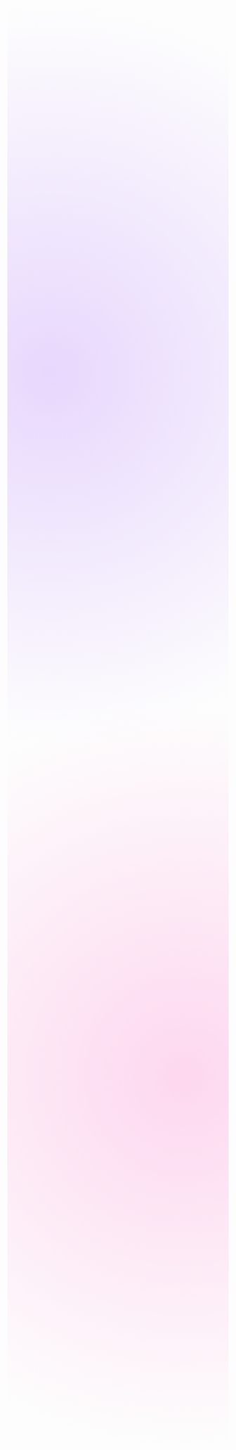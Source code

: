 <!DOCTYPE html>
<html lang="ar" dir="rtl">
<head>
    <meta charset="UTF-8">
    <meta name="viewport" content="width=device-width, initial-scale=1.0">
    <title>نت كافيه السرايا - جيمينج | استريم | بلايستيشن</title>
    <style>
        @import url('https://fonts.googleapis.com/css2?family=Tajawal:wght@400;700;900&display=swap');
        
        :root {
            --primary: #6e00ff;
            --secondary: #ff00a0;
            --dark: #0a0a1a;
            --light: #f0f0ff;
        }
        
        * {
            margin: 0;
            padding: 0;
            box-sizing: border-box;
            font-family: 'Tajawal', sans-serif;
        }
        
        body {
            background-color: var(--dark);
            color: var(--light);
            background-image: 
                radial-gradient(circle at 20% 30%, rgba(110, 0, 255, 0.15) 0%, transparent 30%),
                radial-gradient(circle at 80% 70%, rgba(255, 0, 160, 0.15) 0%, transparent 30%);
            overflow-x: hidden;
        }
        
        header {
            background: linear-gradient(135deg, var(--primary), var(--secondary));
            padding: 1rem;
            text-align: center;
            position: relative;
            overflow: hidden;
        }
        
        .logo {
            font-size: 2.5rem;
            font-weight: 900;
            margin-bottom: 0.5rem;
            text-shadow: 0 0 10px rgba(0, 0, 0, 0.5);
            background: linear-gradient(to right, #fff, #ccc);
            -webkit-background-clip: text;
            -webkit-text-fill-color: transparent;
        }
        
        .tagline {
            font-size: 1.2rem;
            opacity: 0.9;
        }
        
        nav {
            display: flex;
            justify-content: center;
            background-color: rgba(10, 10, 26, 0.8);
            padding: 1rem;
            gap: 2rem;
            flex-wrap: wrap;
        }
        
        nav a {
            color: var(--light);
            text-decoration: none;
            font-weight: bold;
            padding: 0.5rem 1rem;
            border-radius: 5px;
            transition: all 0.3s;
        }
        
        nav a:hover {
            background-color: var(--primary);
            transform: translateY(-3px);
        }
        
        .hero {
            height: 60vh;
            background: 
                linear-gradient(rgba(10, 10, 26, 0.7), rgba(10, 10, 26, 0.9)),
                url('https://images.unsplash.com/photo-1542751371-adc38448a05e?ixlib=rb-1.2.1&auto=format&fit=crop&w=1350&q=80');
            background-size: cover;
            background-position: center;
            display: flex;
            flex-direction: column;
            justify-content: center;
            align-items: center;
            text-align: center;
            padding: 2rem;
            position: relative;
        }
        
        .hero h1 {
            font-size: 3rem;
            margin-bottom: 1rem;
            background: linear-gradient(to right, var(--primary), var(--secondary));
            -webkit-background-clip: text;
            -webkit-text-fill-color: transparent;
        }
        
        .hero p {
            font-size: 1.2rem;
            max-width: 800px;
            margin-bottom: 2rem;
        }
        
        .btn {
            background: linear-gradient(45deg, var(--primary), var(--secondary));
            color: white;
            padding: 0.8rem 2rem;
            border: none;
            border-radius: 50px;
            font-weight: bold;
            font-size: 1.1rem;
            cursor: pointer;
            transition: all 0.3s;
            text-decoration: none;
            box-shadow: 0 5px 15px rgba(110, 0, 255, 0.4);
        }
        
        .btn:hover {
            transform: translateY(-3px);
            box-shadow: 0 8px 20px rgba(110, 0, 255, 0.6);
        }
        
        .services {
            padding: 4rem 2rem;
            text-align: center;
        }
        
        .section-title {
            font-size: 2.5rem;
            margin-bottom: 3rem;
            position: relative;
            display: inline-block;
        }
        
        .section-title::after {
            content: '';
            position: absolute;
            bottom: -10px;
            left: 50%;
            transform: translateX(-50%);
            width: 100px;
            height: 4px;
            background: linear-gradient(to right, var(--primary), var(--secondary));
            border-radius: 2px;
        }
        
        .services-grid {
            display: grid;
            grid-template-columns: repeat(auto-fit, minmax(300px, 1fr));
            gap: 2rem;
            margin-top: 2rem;
        }
        
        .service-card {
            background-color: rgba(255, 255, 255, 0.05);
            border-radius: 10px;
            padding: 2rem;
            transition: all 0.3s;
            border: 1px solid rgba(255, 255, 255, 0.1);
            backdrop-filter: blur(10px);
        }
        
        .service-card:hover {
            transform: translateY(-10px);
            box-shadow: 0 10px 30px rgba(110, 0, 255, 0.2);
            border-color: var(--primary);
        }
        
        .service-icon {
            font-size: 3rem;
            margin-bottom: 1rem;
            background: linear-gradient(to right, var(--primary), var(--secondary));
            -webkit-background-clip: text;
            -webkit-text-fill-color: transparent;
        }
        
        /* أنماط جدول الأسعار */
        .pricing {
            padding: 4rem 2rem;
            text-align: center;
            background-color: rgba(255, 255, 255, 0.03);
        }
        
        .pricing-table {
            max-width: 800px;
            margin: 2rem auto;
            border-collapse: collapse;
            width: 100%;
            background-color: rgba(255, 255, 255, 0.05);
            border-radius: 10px;
            overflow: hidden;
            box-shadow: 0 10px 30px rgba(0, 0, 0, 0.3);
        }
        
        .pricing-table th, .pricing-table td {
            padding: 1.2rem;
            text-align: center;
            border-bottom: 1px solid rgba(255, 255, 255, 0.1);
        }
        
        .pricing-table th {
            background: linear-gradient(45deg, var(--primary), var(--secondary));
            color: white;
            font-weight: bold;
            font-size: 1.1rem;
        }
        
        .pricing-table tr:last-child td {
            border-bottom: none;
        }
        
        .pricing-table tr:hover {
            background-color: rgba(110, 0, 255, 0.1);
        }
        
        .price {
            font-weight: bold;
            font-size: 1.2rem;
            color: var(--secondary);
        }
        
        .discount-badge {
            background-color: #00ffaa;
            color: var(--dark);
            padding: 0.3rem 0.8rem;
            border-radius: 50px;
            font-size: 0.8rem;
            font-weight: bold;
            margin-right: 0.5rem;
        }
        
        .contact {
            padding: 4rem 2rem;
            background-color: rgba(10, 10, 26, 0.8);
            text-align: center;
        }
        
        .contact-info {
            margin-top: 2rem;
            font-size: 1.2rem;
            line-height: 2;
        }
        
        footer {
            background: linear-gradient(135deg, var(--primary), var(--secondary));
            padding: 2rem;
            text-align: center;
            font-weight: bold;
        }
        
        .social-links {
            display: flex;
            justify-content: center;
            gap: 1.5rem;
            margin-top: 1rem;
        }
        
        .social-links a {
            color: white;
            font-size: 1.5rem;
            transition: all 0.3s;
        }
        
        .social-links a:hover {
            transform: translateY(-5px);
        }
        
        /* تأثيرات الجيمينج */
        .gaming-effect {
            position: absolute;
            width: 100%;
            height: 100%;
            top: 0;
            left: 0;
            pointer-events: none;
            z-index: -1;
        }
        
        .pixel {
            position: absolute;
            width: 2px;
            height: 2px;
            background-color: var(--primary);
            opacity: 0;
            animation: float 5s infinite;
        }
        
        @keyframes float {
            0% {
                transform: translateY(0) rotate(0deg);
                opacity: 0;
            }
            10% {
                opacity: 1;
            }
            90% {
                opacity: 1;
            }
            100% {
                transform: translateY(-100vh) rotate(360deg);
                opacity: 0;
            }
        }
        
        /* تصميم متجاوب */
        @media (max-width: 768px) {
            .logo {
                font-size: 2rem;
            }
            
            .hero h1 {
                font-size: 2rem;
            }
            
            nav {
                gap: 1rem;
            }
            
            .pricing-table {
                font-size: 0.9rem;
            }
            
            .pricing-table th, .pricing-table td {
                padding: 0.8rem;
            }
        }
    </style>
</head>
<body>
    <!-- تأثيرات الجيمينج -->
    <div class="gaming-effect" id="gamingEffect"></div>
    
    <header>
        <div class="logo">السرايا للجيمينج</div>
        <div class="tagline">عالم من الألعاب والترفيه</div>
    </header>
    
    <nav>
        <a href="#home">الرئيسية</a>
        <a href="#services">خدماتنا</a>
        <a href="#prices">الأسعار</a>
        <a href="#contact">اتصل بنا</a>
    </nav>
    
    <section class="hero" id="home">
        <h1>نت كافيه السرايا للجيمينج</h1>
        <p>أفضل مكان لمحبي الألعاب والاستريمينج، أحدث أجهزة البلايستيشن، سرعة إنترنت فائقة، جو تنافسي ممتع</p>
        <a href="#contact" class="btn">احجز مكانك الآن</a>
    </section>
    
    <section class="services" id="services">
        <h2 class="section-title">خدماتنا</h2>
        <div class="services-grid">
            <div class="service-card">
                <div class="service-icon">🎮</div>
                <h3>جيمينج</h3>
                <p>أحدث أجهزة الجيمينج بمواصفات عالية لتحقيق أفضل تجربة لعب</p>
            </div>
            <div class="service-card">
                <div class="service-icon">📹</div>
                <h3>استريم</h3>
                <p>غرف مخصصة للاستريمينج مجهزة بأفضل التقنيات</p>
            </div>
            <div class="service-card">
                <div class="service-icon">🎯</div>
                <h3>بلايستيشن 5</h3>
                <p>أحدث إصدارات أجهزة البلايستيشن مع جميع الألعاب</p>
            </div>
        </div>
    </section>
    
    <section class="pricing" id="prices">
        <h2 class="section-title">تعرفة الأسعار</h2>
        
        <table class="pricing-table">
            <thead>
                <tr>
                    <th>الخدمة</th>
                    <th>السعر (ساعة)</th>
                    <th>خصومات المجموعات</th>
                </tr>
            </thead>
            <tbody>
                <tr>
                    <td>أجهزة الكمبيوتر (PC)</td>
                    <td class="price">30 جنيه</td>
                    <td>5 ساعات بـ 90 جنيه </td>
                </tr>
                <tr>
                    <td>البلايستيشن (PS5)</td>
                    <td class="price">35 جنيه</td>
                    <td>5 ساعات بـ 150 جنيه</td>
                </tr>
                <tr>
                    <td>غرف الاستريم</td>
                    <td class="price">150 جنيه</td>
                    <td>حزمة 3 ساعات بـ 400 جنيه</td>
                </tr>
            </tbody>
        </table>
        
        <div style="margin-top: 2rem; background: rgba(110, 0, 255, 0.1); padding: 1.5rem; border-radius: 10px; max-width: 800px; margin-left: auto; margin-right: auto;">
            <h3 style="margin-bottom: 1rem; color: var(--secondary);">عروض خاصة!</h3>
           
            </p>
            <p style="margin-top: 0.8rem;">
                <span class="discount-badge">جديد</span>
                اشترِ أي 5 ساعات واحصل على ساعة مجانية!
            </p>
        </div>
    </section>
    
    <section class="contact" id="contact">
        <h2 class="section-title">اتصل بنا</h2>
        <div class="contact-info">
            <p><strong>العنوان:</strong> ٣٩ شارع الشيخ ريحان، وسط البلد</p>
            <p><strong>الهاتف:</strong> 01021977645</p>
            <p><strong>ساعات العمل:</strong> يومياً من 10 صباحاً حتى 2 بعد منتصف الليل</p>
        </div>
        <a href="tel:01021977645" class="btn">اتصل الآن</a>
        
        <div class="social-links">
            <a href="#" title="فيسبوك">📘</a>
            <a href="#" title="إنستجرام">📷</a>
            <a href="#" title="تويتر">🐦</a>
            <a href="#" title="واتساب">📱</a>
        </div>
    </section>
    
    <footer>
        <p>© 2023 نت كافيه السرايا للجيمينج - جميع الحقوق محفوظة</p>
    </footer>
    
    <script>
        // إنشاء تأثيرات الجيمينج (بكسلات عائمة)
        const gamingEffect = document.getElementById('gamingEffect');
        
        function createPixels() {
            for (let i = 0; i < 50; i++) {
                const pixel = document.createElement('div');
                pixel.classList.add('pixel');
                
                // وضع عشوائي
                pixel.style.left = Math.random() * 100 + 'vw';
                pixel.style.top = Math.random() * 100 + 'vh';
                
                // حجم وتأخير عشوائي
                const size = Math.random() * 3 + 1;
                pixel.style.width = size + 'px';
                pixel.style.height = size + 'px';
                pixel.style.animationDelay = Math.random() * 5 + 's';
                pixel.style.animationDuration = (Math.random() * 10 + 5) + 's';
                
                gamingEffect.appendChild(pixel);
            }
        }
        
        createPixels();
        
        // تغيير لون البكسلات بشكل دوري
        setInterval(() => {
            const pixels = document.querySelectorAll('.pixel');
            const colors = ['#6e00ff', '#ff00a0', '#00ffaa', '#ffcc00'];
            
            pixels.forEach(pixel => {
                const randomColor = colors[Math.floor(Math.random() * colors.length)];
                pixel.style.backgroundColor = randomColor;
            });
        }, 3000);
    </script>
</body>
</html>
